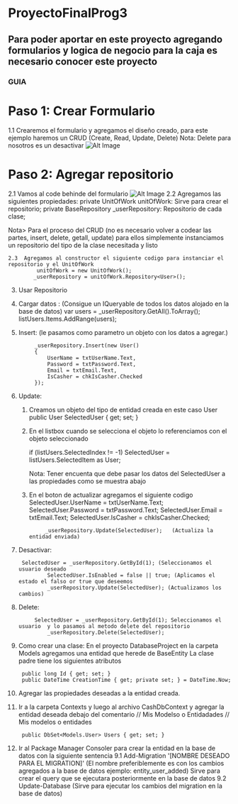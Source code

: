 # ProyectoFinalProg3

## Para poder aportar en este proyecto agregando formularios y logica de negocio para la caja es necesario conocer este proyecto


### GUIA

# Paso 1: Crear Formulario

 1.1 Crearemos el formulario y agregamos el diseño creado, para este ejemplo haremos un CRUD (Create, Read, Update, Delete) Nota: Delete para nosotros es un desactivar
 ![Alt Image]( 1)

# Paso 2: Agregar repositorio
   2.1 Vamos al code behinde del formulario
  ![Alt Image]( 2)
   2.2 Agregamos las siguientes propiedades:
          private UnitOfWork unitOfWork: Sirve para crear el repositorio;
          private BaseRepository<EntityWished> _userRepository: Repositorio de cada clase;

Nota> Para el proceso del CRUD (no es necesario volver a codear las partes, insert, delete, getall, update) para ellos simplemente instanciamos un repositorio
      del tipo de la clase necesitada y listo

    2.3  Agregamos al constructor el siguiente codigo para instanciar el repositorio y el UnitOfWork
             unitOfWork = new UnitOfWork();
            _userRepository = unitOfWork.Repository<User>();

3. Usar Repositorio

1. Cargar datos : (Consigue un IQueryable de todos los datos alojado en la base de datos) 
  		var users = _userRepository.GetAll().ToArray();
                listUsers.Items.AddRange(users); 

2. Insert: (le pasamos como parametro un objeto con los datos a agregar.)


            _userRepository.Insert(new User()
            {
                UserName = txtUserName.Text,
                Password = txtPassword.Text,
                Email = txtEmail.Text,
                IsCasher = chkIsCasher.Checked
            });

3. Update: 
 	1. Creamos un objeto del tipo de entidad creada en este caso User
		        public User SelectedUser { get; set; }

	2. En el listbox cuando se selecciona el objeto lo referenciamos con el objeto seleccionado

  		if (listUsers.SelectedIndex != -1)
                	SelectedUser = listUsers.SelectedItem as User;

		Nota: Tener encuenta que debe pasar los datos del SelectedUser a las propiedades como se muestra abajo	

	3. En el boton de actualizar agregamos el siguiente codigo
  		SelectedUser.UserName = txtUserName.Text;
                SelectedUser.Password = txtPassword.Text;
                SelectedUser.Email = txtEmail.Text;
                SelectedUser.IsCasher = chkIsCasher.Checked;

                _userRepository.Update(SelectedUser);   (Actualiza la entidad enviada)

4. Desactivar:

		SelectedUser = _userRepository.GetById(1); (Seleccionamos el usuario deseado
                SelectedUser.IsEnabled = false || true; (Aplicamos el estado el falso or true que deseemos
                _userRepository.Update(SelectedUser); (Actualizamos los cambios)

5. Delete:
	
    		SelectedUser = _userRepository.GetById(1); Seleccionamos el usuario  y lo pasamos al metodo delete del repositorio
                _userRepository.Delete(SelectedUser);




6. Como crear una clase: En el proyecto DatabaseProject en la carpeta Models  agregamos una entidad que herede de BaseEntity
  La clase padre tiene los siguientes atributos

        public long Id { get; set; }
        public DateTime CreationTime { get; private set; } = DateTime.Now; 


7. Agregar las propiedades deseadas a la entidad creada.
8. Ir a la carpeta Contexts y luego al archivo CashDbContext y agregar la entidad deseada debajo del comentario // Mis Modelso o Entidadades
        // Mis modelos o entidades

        public DbSet<Models.User> Users { get; set; }

9. Ir al Package Manager Consoler para crear la entidad en la base de datos con la siguiente sentencia
	9.1 Add-Migration '[NOMBRE DESEADO PARA EL MIGRATION]' (El nombre preferiblemente es con los cambios agregados a la base de datos ejemplo: entity_user_added) Sirve para crear el query que se ejecutara posteriormente en la base de datos
	9.2 Update-Database (Sirve para ejecutar los cambios del migration en la base de datos)